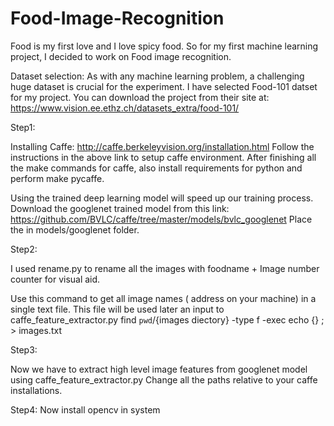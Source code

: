 # Food-Image-Recognition

Food is my first love and I love spicy food.
So for my first machine learning project, I decided to work on Food image recognition.

Dataset selection:
As with any machine learning problem, a challenging huge dataset is crucial for the experiment.
I have selected Food-101 datset for my project.
You can download the project from their site at: https://www.vision.ee.ethz.ch/datasets_extra/food-101/

Step1:

Installing Caffe: http://caffe.berkeleyvision.org/installation.html 
Follow the instructions in the above link to setup caffe environment.
After finishing all the make commands for caffe, also install requirements for python and perform make pycaffe.

Using the trained deep learning model will speed up our training process.
Download the googlenet trained model from this link: https://github.com/BVLC/caffe/tree/master/models/bvlc_googlenet
Place the in models/googlenet folder. 

Step2:

I used rename.py to rename all the images with foodname + Image number counter for visual aid.

Use this command to get all image names ( address on your machine) in a single text file.
This file will be used later an input to caffe_feature_extractor.py
find `pwd`/{images diectory} -type f -exec echo {} \; > images.txt 

Step3:

Now we have to extract high level image features from googlenet model using caffe_feature_extractor.py
Change all the paths relative to your caffe installations.

Step4:
Now install opencv in system

